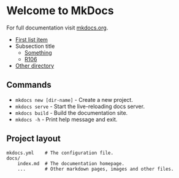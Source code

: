 # Welcome to MkDocs

For full documentation visit [mkdocs.org](https://www.mkdocs.org).

* [First list item](index.md)
* Subsection title
    * [Something](about.md)
    * [R106](R106.md)
* [Other directory](r106/)


## Commands

* `mkdocs new [dir-name]` - Create a new project.
* `mkdocs serve` - Start the live-reloading docs server.
* `mkdocs build` - Build the documentation site.
* `mkdocs -h` - Print help message and exit.

## Project layout

    mkdocs.yml    # The configuration file.
    docs/
        index.md  # The documentation homepage.
        ...       # Other markdown pages, images and other files.
